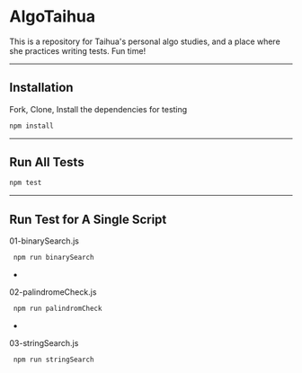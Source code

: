 # AlgoTaihua

This is a repository for Taihua's personal algo studies, and a place where she practices writing tests. Fun time!

---

## Installation

Fork, Clone, Install the dependencies for testing

```bash
npm install
```

---

## Run All Tests

```bash
npm test
```

---

## Run Test for A Single Script

01-binarySearch.js

```bash
 npm run binarySearch
```

-
02-palindromeCheck.js

```bash
 npm run palindromCheck
```

-
03-stringSearch.js

```bash
 npm run stringSearch
```
